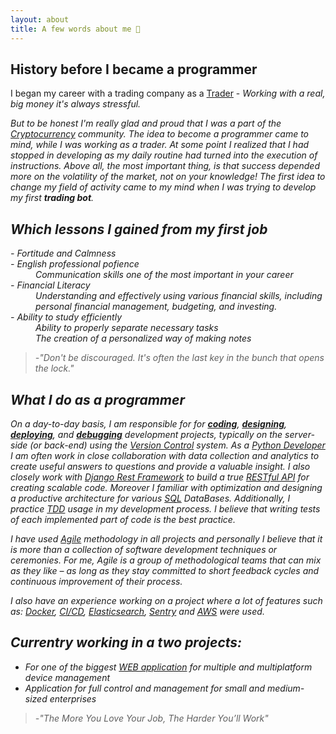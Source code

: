 ```yaml
---
layout: about
title: A few words about me 📝
---
```


## History before I became a programmer
I began my career with a trading company as a [Trader](https://en.wikipedia.org/wiki/Trader_(finance)) - <em>Working with a real, big money it's always stressful.<em>

But to be honest I'm really glad and proud that I was a part of the [Cryptocurrency](https://en.wikipedia.org/wiki/Cryptocurrency) community.
The idea to become a programmer came to mind, while I was working as a trader. At some point I realized that I had stopped in developing as my daily routine had turned into the execution of instructions. Above all, the most important thing, is that success depended more on the volatility of the market, not on your knowledge! The first idea to change my field of activity came to my mind when I was trying to develop my first <em>**trading bot**.

## Which lessons I gained from my first job
<dl>
    <em><dt>- Fortitude and Calmness</dt></em>
    <em><dt>- English professional pofience</dt></em>
    <dd>Communication skills one of the most important in your career</dd>
    <em><dt>- Financial Literacy</dt></em>
    <dd>Understanding and effectively using various financial skills, including personal financial management, budgeting, and investing.</dd>
    <em><dt>- Ability to study efficiently</dt></em>
    <dd>Ability to properly separate necessary tasks</dd>
    <dd>The creation of a personalized way of making notes</dd>
</dl>

> -"Don't be discouraged. It's often the last key in the bunch that opens the lock."

## What I do as a programmer

On a day-to-day basis, I am responsible for for <ins>**coding**</ins>, <ins>**designing**</ins>, <ins>**deploying**</ins>, and <ins>**debugging**</ins> development projects, typically on the server-side (or back-end) using the [Version Control](https://en.wikipedia.org/wiki/Version_control) system. As a [Python Developer](https://en.wikipedia.org/wiki/Python_(programming_language)) I am often work in close collaboration with data collection and analytics to create useful answers to questions and provide a valuable insight. I also closely work with [Django Rest Framework](https://www.django-rest-framework.org/) to build a true [RESTful API](https://www.redhat.com/en/topics/api/what-is-a-rest-api) for creating scalable code.
Moreover I familiar with optimization and designing a productive architecture for various [SQL](https://en.wikipedia.org/wiki/SQL) DataBases.
Additionally, I practice [TDD](https://en.wikipedia.org/wiki/Test-driven_development) usage in my development process. I believe that writing tests of each implemented part of code is the best practice.

I have used [Agile](https://en.wikipedia.org/wiki/Agile_software_development) methodology in all projects and personally I believe that it is more than a collection of software development techniques or ceremonies. For me, Agile is a group of methodological teams that can mix as they like – as long as they stay committed to short feedback cycles and continuous improvement of their process.

I also have an experience working on a project where a lot of features such as:  [Docker](https://en.wikipedia.org/wiki/Docker_(software)),  [CI/CD](https://en.wikipedia.org/wiki/CI/CD),  [Elasticsearch](https://en.wikipedia.org/wiki/Elasticsearch),  [Sentry](https://sentry.io/about/) and [AWS](https://en.wikipedia.org/wiki/AWS_(disambiguation)) were used.

## Currentry working in a two projects:

 - For one of the biggest [WEB application](https://en.wikipedia.org/wiki/Web_application) for multiple and multiplatform device management
 - Application for full control and management for small and medium-sized enterprises

> -"The More You Love Your Job, The Harder You’ll Work"